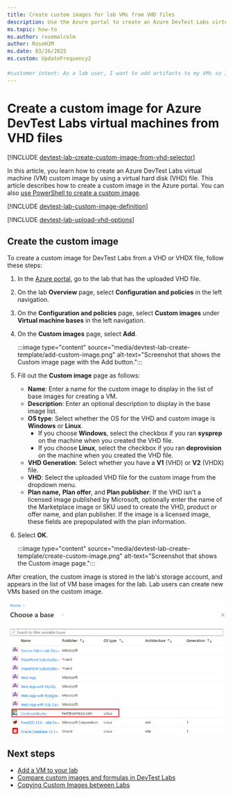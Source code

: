 ```yaml
---
title: Create custom images for lab VMs from VHD files
description: Use the Azure portal to create an Azure DevTest Labs virtual machine (VM) custom image from a virtual hard disk (VHD) file.
ms.topic: how-to
ms.author: rosemalcolm
author: RoseHJM
ms.date: 03/26/2025
ms.custom: UpdateFrequency2

#customer intent: As a lab user, I want to add artifacts to my VMs so I can use them to run scripts or commands, install tools or applications, or take other actions on my VMs.
---
```


# Create a custom image for Azure DevTest Labs virtual machines from VHD files

[!INCLUDE [devtest-lab-create-custom-image-from-vhd-selector](../../includes/devtest-lab-create-custom-image-from-vhd-selector.md)]

In this article, you learn how to create an Azure DevTest Labs virtual machine (VM) custom image by using a virtual hard disk (VHD) file. This article describes how to create a custom image in the Azure portal. You can also [use PowerShell to create a custom image](devtest-lab-create-custom-image-from-vhd-using-powershell.md).

[!INCLUDE [devtest-lab-custom-image-definition](../../includes/devtest-lab-custom-image-definition.md)]

[!INCLUDE [devtest-lab-upload-vhd-options](../../includes/devtest-lab-upload-vhd-options.md)]

## Create the custom image

To create a custom image for DevTest Labs from a VHD or VHDX file, follow these steps:

1. In the [Azure portal](https://go.microsoft.com/fwlink/p/?LinkID=525040), go to the lab that has the uploaded VHD file.
1. On the lab **Overview** page, select **Configuration and policies** in the left navigation.
1. On the **Configuration and policies** page, select **Custom images** under **Virtual machine bases** in the left navigation.
1. On the **Custom images** page, select **Add**.

   :::image type="content" source="media/devtest-lab-create-template/add-custom-image.png" alt-text="Screenshot that shows the Custom image page with the Add button.":::

1. Fill out the **Custom image** page as follows:

   - **Name**: Enter a name for the custom image to display in the list of base images for creating a VM.
   - **Description**: Enter an optional description to display in the base image list.
   - **OS type**: Select whether the OS for the VHD and custom image is **Windows** or **Linux**.
     - If you choose **Windows**, select the checkbox if you ran **sysprep** on the machine when you created the VHD file.
     - If you choose **Linux**, select the checkbox if you ran **deprovision** on the machine when you created the VHD file.
   - **VHD Generation**: Select whether you have a **V1** (VHD) or **V2** (VHDX) file.
   - **VHD**: Select the uploaded VHD file for the custom image from the dropdown menu.
   - **Plan name,** **Plan offer**, and **Plan publisher**: If the VHD isn't a licensed image published by Microsoft, optionally enter the name of the Marketplace image or SKU used to create the VHD, product or offer name, and plan publisher. If the image is a licensed image, these fields are prepopulated with the plan information.

1. Select **OK**.

   :::image type="content" source="media/devtest-lab-create-template/create-custom-image.png" alt-text="Screenshot that shows the Custom image page.":::

After creation, the custom image is stored in the lab's storage account, and appears in the list of VM base images for the lab. Lab users can create new VMs based on the custom image.

![Screenshot that shows the Custom images available in the list of base images.](media/devtest-lab-create-template/custom-image-available-as-base.png)

## Next steps

- [Add a VM to your lab](devtest-lab-add-vm.md)
- [Compare custom images and formulas in DevTest Labs](devtest-lab-comparing-vm-base-image-types.md)
- [Copying Custom Images between Labs](https://www.visualstudiogeeks.com/blog/DevOps/How-To-Move-CustomImages-VHD-Between-AzureDevTestLabs#copying-custom-images-between-azure-devtest-labs)
